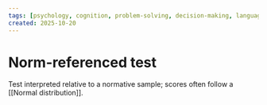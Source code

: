```yaml
---
tags: [psychology, cognition, problem-solving, decision-making, language, intelligence, testing, heuristics, bias]
created: 2025-10-20
---
```

# Norm-referenced test

Test interpreted relative to a normative sample; scores often follow a [[Normal distribution]].
